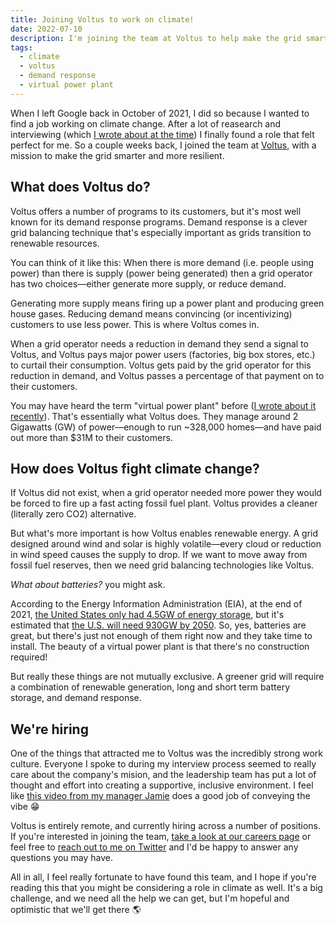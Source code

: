 ```yaml
---
title: Joining Voltus to work on climate!
date: 2022-07-10
description: I'm joining the team at Voltus to help make the grid smarter and more resilient.
tags:
  - climate
  - voltus
  - demand response
  - virtual power plant
---
```


When I left Google back in October of 2021, I did so because I wanted to find a job working on climate change. After a lot of reasearch and interviewing (which [I wrote about at the time](/posts/finding-a-job-in-climate/)) I finally found a role that felt perfect for me. So a couple weeks back, I joined the team at [Voltus](http://voltus.co/), with a mission to make the grid smarter and more resilient.

## What does Voltus do?

Voltus offers a number of programs to its customers, but it's most well known for its demand response programs. Demand response is a clever grid balancing technique that's especially important as grids transition to renewable resources.

You can think of it like this: When there is more demand (i.e. people using power) than there is supply (power being generated) then a grid operator has two choices—either generate more supply, or reduce demand.

Generating more supply means firing up a power plant and producing green house gases. Reducing demand means convincing (or incentivizing) customers to use less power. This is where Voltus comes in.

When a grid operator needs a reduction in demand they send a signal to Voltus, and Voltus pays major power users (factories, big box stores, etc.) to curtail their consumption. Voltus gets paid by the grid operator for this reduction in demand, and Voltus passes a percentage of that payment on to their customers.

You may have heard the term "virtual power plant" before ([I wrote about it recently](/posts/your-home-is-a-virtual-power-plant/)). That's essentially what Voltus does. They manage around 2 Gigawatts (GW) of power—enough to run ~328,000 homes—and have paid out more than \$31M to their customers.

## How does Voltus fight climate change?

If Voltus did not exist, when a grid operator needed more power they would be forced to fire up a fast acting fossil fuel plant. Voltus provides a cleaner (literally zero CO2) alternative.

But what's more important is how Voltus enables renewable energy. A grid designed around wind and solar is highly volatile—every cloud or reduction in wind speed causes the supply to drop. If we want to move away from fossil fuel reserves, then we need grid balancing technologies like Voltus.

_What about batteries?_ you might ask.

According to the Energy Information Administration (EIA), at the end of 2021, [the United States only had 4.5GW of energy storage](https://pv-magazine-usa.com/2022/03/29/us-grid-scale-energy-storage-usage-profiles-innovation-and-growth-outlook/), but it's estimated that [the U.S. will need 930GW by 2050](https://www.pv-magazine.com/2022/01/24/us-zero-carbon-future-would-require-6twh-of-energy-storage/#:~:text=US%20researchers%20suggest%20that%20by,electricity%20in%20the%20United%20States.). So, yes, batteries are great, but there's just not enough of them right now and they take time to install. The beauty of a virtual power plant is that there's no construction required!

But really these things are not mutually exclusive. A greener grid will require a combination of renewable generation, long and short term battery storage, and demand response.

## We're hiring

One of the things that attracted me to Voltus was the incredibly strong work culture. Everyone I spoke to during my interview process seemed to really care about the company's mision, and the leadership team has put a lot of thought and effort into creating a supportive, inclusive environment. I feel like [this video from my manager Jamie](https://www.voltus.co/join-us/engineering) does a good job of conveying the vibe 😁

Voltus is entirely remote, and currently hiring across a number of positions. If you're interested in joining the team, [take a look at our careers page](https://www.voltus.co/join-us/) or feel free to [reach out to me on Twitter](https://twitter.com/rob_dodson) and I'd be happy to answer any questions you may have.

All in all, I feel really fortunate to have found this team, and I hope if you're reading this that you might be considering a role in climate as well. It's a big challenge, and we need all the help we can get, but I'm hopeful and optimistic that we'll get there 🌎
